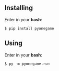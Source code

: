 Installing
------
Enter in your __bash__:

    $ pip install pyonegame

Using
------
Enter in your __bash__:

    $ py -m pyonegame.run

